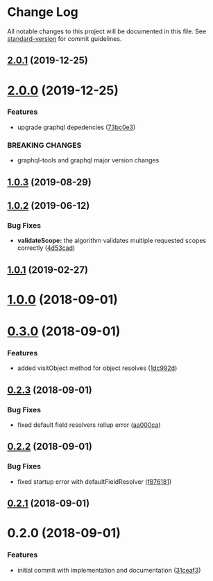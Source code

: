 # Change Log

All notable changes to this project will be documented in this file. See [standard-version](https://github.com/conventional-changelog/standard-version) for commit guidelines.

<a name="2.0.1"></a>
## [2.0.1](https://github.com/wasc-io/graphql-authDirective/compare/v2.0.0...v2.0.1) (2019-12-25)



<a name="2.0.0"></a>
# [2.0.0](https://github.com/wasc-io/graphql-authDirective/compare/v1.0.5...v2.0.0) (2019-12-25)


### Features

* upgrade graphql depedencies ([73bc0e3](https://github.com/wasc-io/graphql-authDirective/commit/73bc0e3))


### BREAKING CHANGES

* graphql-tools and graphql major version changes



<a name="1.0.3"></a>
## [1.0.3](https://github.com/wasc-io/graphql-authDirective/compare/v1.0.2...v1.0.3) (2019-08-29)



<a name="1.0.2"></a>
## [1.0.2](https://github.com/wasc-io/graphql-authDirective/compare/v1.0.1...v1.0.2) (2019-06-12)


### Bug Fixes

* **validateScope:** the algorithm validates multiple requested scopes correctly ([4d53cad](https://github.com/wasc-io/graphql-authDirective/commit/4d53cad))



<a name="1.0.1"></a>
## [1.0.1](https://github.com/wasc-io/graphql-authDirective/compare/v1.0.0...v1.0.1) (2019-02-27)



<a name="1.0.0"></a>
# [1.0.0](https://github.com/wasc-io/graphql-authDirective/compare/v0.3.0...v1.0.0) (2018-09-01)



<a name="0.3.0"></a>
# [0.3.0](https://github.com/wasc-io/graphql-authDirective/compare/v0.2.3...v0.3.0) (2018-09-01)


### Features

* added visitObject method for object resolves ([1dc992d](https://github.com/wasc-io/graphql-authDirective/commit/1dc992d))



<a name="0.2.3"></a>
## [0.2.3](https://github.com/wasc-io/graphql-authDirective/compare/v0.2.2...v0.2.3) (2018-09-01)


### Bug Fixes

* fixed default field resolvers rollup error ([aa000ca](https://github.com/wasc-io/graphql-authDirective/commit/aa000ca))



<a name="0.2.2"></a>
## [0.2.2](https://github.com/wasc-io/graphql-authDirective/compare/v0.2.1...v0.2.2) (2018-09-01)


### Bug Fixes

* fixed startup error with defaultFieldResolver ([f876181](https://github.com/wasc-io/graphql-authDirective/commit/f876181))



<a name="0.2.1"></a>
## [0.2.1](https://github.com/wasc-io/graphql-authDirective/compare/v0.2.0...v0.2.1) (2018-09-01)



<a name="0.2.0"></a>
# 0.2.0 (2018-09-01)


### Features

* initial commit with implementation and documentation ([31ceaf3](https://github.com/wasc-io/graphql-authDirective/commit/31ceaf3))
